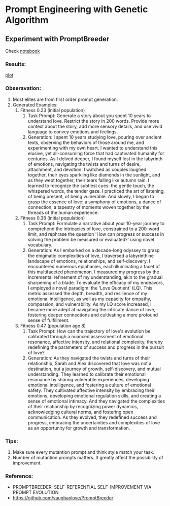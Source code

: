 # Prompt Engineering with Genetic Algorithm 
## Experiment with PromptBreeder
Check [notebook](PromptBreeder/main.ipynb)

### Results:
[plot](PromptBreeder/exp/20240629%20155920/fitness_over_iter.html)

### Obseravation:
1. Most elites are from first order prompt generation.
2. Generated Examples:
   1. Fitness 0.23 (initial population)
      1. Task Prompt: Generate a story about you spent 10 years to understand love. Restrict the story in 200 words. Provide more context about the story, add more sensory details, and use vivid language to convey emotions and feelings.
      2. Generation: I spent 10 years studying love, pouring over ancient texts, observing the behaviors of those around me, and experimenting with my own heart. I wanted to understand this elusive, yet all-consuming force that had captivated humanity for centuries. As I delved deeper, I found myself lost in the labyrinth of emotions, navigating the twists and turns of desire, attachment, and devotion. I watched as couples laughed together, their eyes sparkling like diamonds in the sunlight, and as they wept together, their tears falling like autumn rain. I learned to recognize the subtlest cues: the gentle touch, the whispered words, the tender gaze. I practiced the art of listening, of being present, of being vulnerable. And slowly, I began to grasp the essence of love: a symphony of emotions, a dance of connection, a tapestry of moments woven together by the threads of the human experience.
   2. Fitness 0.38 (initial population)
      1. Task Prompt: Formulate a narrative about your 10-year journey to comprehend the intricacies of love, constrained to a 200-word limit, and rephrase the question 'How can progress or success in solving the problem be measured or evaluated?' using novel vocabulary.
      2. Generation: As I embarked on a decade-long odyssey to grasp the enigmatic complexities of love, I traversed a labyrinthine landscape of emotions, relationships, and self-discovery. I encountered numerous epiphanies, each illuminating a facet of this multifaceted phenomenon. I measured my progress by the incremental refinement of my understanding, akin to the gradual sharpening of a blade. To evaluate the efficacy of my endeavors, I employed a novel paradigm: the 'Love Quotient' (LQ). This metric assessed the depth, breadth, and resilience of my emotional intelligence, as well as my capacity for empathy, compassion, and vulnerability. As my LQ score increased, I became more adept at navigating the intricate dance of love, fostering deeper connections and cultivating a more profound sense of fulfillment.
   3. Fitness 0.47 (population age 8)
      1. Task Prompt: How can the trajectory of love's evolution be calibrated through a nuanced assessment of emotional resonance, affective intensity, and relational complexity, thereby redefining the parameters of success and progress in the pursuit of love?
      2. Generation: As they navigated the twists and turns of their relationship, Sarah and Alex discovered that love was not a destination, but a journey of growth, self-discovery, and mutual understanding. They learned to calibrate their emotional resonance by sharing vulnerable experiences, developing emotional intelligence, and fostering a culture of emotional safety. They cultivated affective intensity by embracing their emotions, developing emotional regulation skills, and creating a sense of emotional intimacy. And they navigated the complexities of their relationship by recognizing power dynamics, acknowledging cultural norms, and fostering open communication. As they evolved, they redefined success and progress, embracing the uncertainties and complexities of love as an opportunity for growth and transformation.

### Tips:
1. Make sure every mutantion prompt and think style match your task.
2. Number of mutantion prompts matters. It greatly affect the possibility of improvement.


### Reference:
- PROMPTBREEDER: SELF-REFERENTIAL SELF-IMPROVEMENT VIA PROMPT EVOLUTION
- https://github.com/vaughanlove/PromptBreeder
